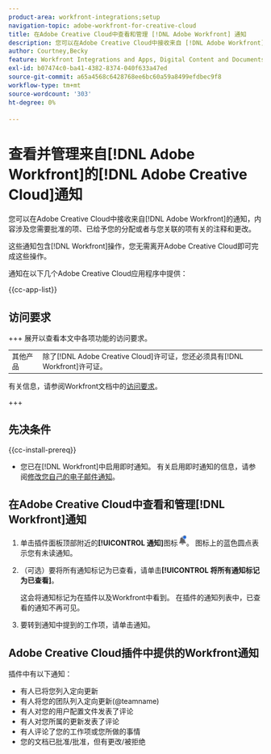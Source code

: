 ```yaml
---
product-area: workfront-integrations;setup
navigation-topic: adobe-workfront-for-creative-cloud
title: 在Adobe Creative Cloud中查看和管理 [!DNL Adobe Workfront] 通知
description: 您可以在Adobe Creative Cloud中接收来自 [!DNL Adobe Workfront] 的通知，通知内容涉及需要批准的项目、已给予您的分配或者与您关联的项目的注释和更改。
author: Courtney,Becky
feature: Workfront Integrations and Apps, Digital Content and Documents
exl-id: b07474c0-ba41-4382-8374-040f633a47ed
source-git-commit: a65a4568c6428768ee6bc60a59a8499efdbec9f8
workflow-type: tm+mt
source-wordcount: '303'
ht-degree: 0%

---
```


# 查看并管理来自[!DNL Adobe Workfront]的[!DNL Adobe Creative Cloud]通知

您可以在Adobe Creative Cloud中接收来自[!DNL Adobe Workfront]的通知，内容涉及您需要批准的项、已给予您的分配或者与您关联的项有关的注释和更改。

这些通知包含[!DNL Workfront]操作，您无需离开Adobe Creative Cloud即可完成这些操作。

通知在以下几个Adobe Creative Cloud应用程序中提供：

{{cc-app-list}}

## 访问要求

+++ 展开以查看本文中各项功能的访问要求。

<table style="table-layout:auto"> 
 <col> 
 </col> 
 <col> 
 </col> 
 <tbody> 
  <tr> 
   <!--<td role="rowheader">[!DNL Adobe Workfront] plan*</td> 
   <td> Any</td> 
  </tr> 
  <tr data-mc-conditions=""> 
   <td role="rowheader">[!DNL Adobe Workfront] license</td> 
   <td> 
   <p>Standard</p>
   <p>Work or higher</p> </td> 
  </tr> -->
  <tr> 
   <td role="rowheader">其他产品</td> 
   <td>除了[!DNL Adobe Creative Cloud]许可证，您还必须具有[!DNL Workfront]许可证。</td> 
  </tr> 
 </tbody> 
</table>

有关信息，请参阅Workfront文档中的[访问要求](/help/quicksilver/administration-and-setup/add-users/access-levels-and-object-permissions/access-level-requirements-in-documentation.md)。

+++

## 先决条件

{{cc-install-prereq}}

* 您已在[!DNL Workfront]中启用即时通知。 有关启用即时通知的信息，请参阅[修改您自己的电子邮件通知](/help/quicksilver/workfront-basics/using-notifications/activate-or-deactivate-your-own-event-notifications.md)。

## 在Adobe Creative Cloud中查看和管理[!DNL Workfront]通知

1. 单击插件面板顶部附近的&#x200B;**[!UICONTROL 通知]**&#x200B;图标![通知图标](assets/cc-plugin-notifications-icon.png)。 图标上的蓝色圆点表示您有未读通知。
1. （可选）要将所有通知标记为已查看，请单击&#x200B;**[!UICONTROL 将所有通知标记为已查看]**。

   这会将通知标记为在插件以及Workfront中看到。 在插件的通知列表中，已查看的通知不再可见。

1. 要转到通知中提到的工作项，请单击通知。

## Adobe Creative Cloud插件中提供的Workfront通知

插件中有以下通知：


* 有人已将您列入定向更新
* 有人将您的团队列入定向更新(@teamname)
* 有人对您的用户配置文件发表了评论
* 有人对您所属的更新发表了评论
* 有人评论了您的工作项或您所做的事情
* 您的文档已批准/批准，但有更改/被拒绝

